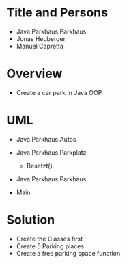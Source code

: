 
# Title and Persons
- Java.Parkhaus.Parkhaus 
- Jonas Heuberger
- Manuel Capretta

# Overview
   - Create a car park in Java OOP

# UML
- Java.Parkhaus.Autos

- Java.Parkhaus.Parkplatz
    - Besetzt()

- Java.Parkhaus.Parkhaus

- Main

# Solution

- Create the Classes first
- Create 5 Parking places
- Create a free parking space function









